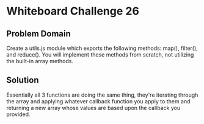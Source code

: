 # Whiteboard Challenge 26

## Problem Domain

Create a utils.js module which exports the following methods: map(), filter(), and reduce(). You will implement these methods from scratch, not utilizing the built-in array methods.

## Solution

Essentially all 3 functions are doing the same thing, they're iterating through the array and applying whatever callback function you apply to them and returning a new array whose values are based upon the callback you provided.